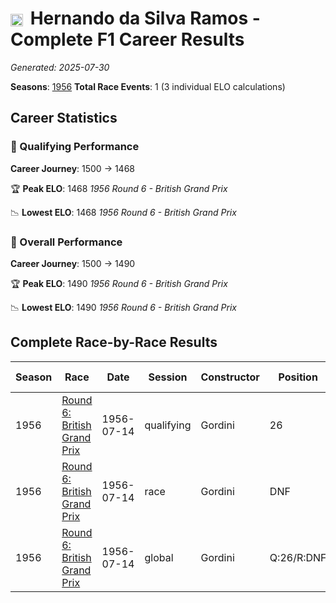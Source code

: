 # <img src="https://upload.wikimedia.org/wikipedia/commons/0/05/Flag_of_Brazil.svg" alt="Brazil" width="20" height="auto" style="vertical-align: middle; margin-right: 5px;" onerror="this.outerHTML='🇧🇷'; this.style.marginRight='5px';"/> Hernando da Silva Ramos - Complete F1 Career Results

*Generated: 2025-07-30*

**Seasons**: [1956](../results/1956-season-report.md)
**Total Race Events**: 1 (3 individual ELO calculations)

## Career Statistics

### 🏁 Qualifying Performance
**Career Journey**: 1500 → 1468

🏆 **Peak ELO**: 1468
   *1956 Round 6 - British Grand Prix*

📉 **Lowest ELO**: 1468
   *1956 Round 6 - British Grand Prix*

### 🌟 Overall Performance
**Career Journey**: 1500 → 1490

🏆 **Peak ELO**: 1490
   *1956 Round 6 - British Grand Prix*

📉 **Lowest ELO**: 1490
   *1956 Round 6 - British Grand Prix*


## Complete Race-by-Race Results

| Season | Race | Date | Session | Constructor | Position | Starting ELO | ELO Change | Final ELO | Teammate |
|--------|------|------|---------|-------------|----------|--------------|------------|-----------|----------|
| 1956 | [Round 6: British Grand Prix](../results/1956-season-report.md#round-6-british-grand-prix) | 1956-07-14 | qualifying | Gordini | 26 | 1500 | -32 | 1468 | <img src="https://upload.wikimedia.org/wikipedia/commons/c/c3/Flag_of_France.svg" alt="France" width="20" height="auto" style="vertical-align: middle; margin-right: 5px;" onerror="this.outerHTML='🇫🇷'; this.style.marginRight='5px';"/> Robert Manzon |
| 1956 | [Round 6: British Grand Prix](../results/1956-season-report.md#round-6-british-grand-prix) | 1956-07-14 | race | Gordini | DNF | 1500 | N/A | 1500 | <img src="https://upload.wikimedia.org/wikipedia/commons/c/c3/Flag_of_France.svg" alt="France" width="20" height="auto" style="vertical-align: middle; margin-right: 5px;" onerror="this.outerHTML='🇫🇷'; this.style.marginRight='5px';"/> Robert Manzon |
| 1956 | [Round 6: British Grand Prix](../results/1956-season-report.md#round-6-british-grand-prix) | 1956-07-14 | global | Gordini | Q:26/R:DNF | 1500 | -10 | 1490 | <img src="https://upload.wikimedia.org/wikipedia/commons/c/c3/Flag_of_France.svg" alt="France" width="20" height="auto" style="vertical-align: middle; margin-right: 5px;" onerror="this.outerHTML='🇫🇷'; this.style.marginRight='5px';"/> Robert Manzon |
